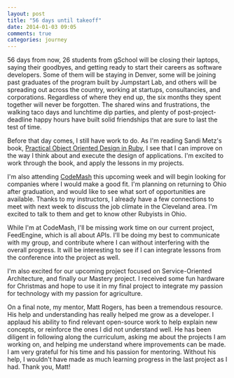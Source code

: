 ```yaml
---
layout: post
title: "56 days until takeoff"
date: 2014-01-03 09:05
comments: true
categories: journey
---
```


56 days from now, 26 students from gSchool will be closing their laptops, saying their goodbyes, and getting ready to start their careers as software developers. <!-- more --> Some of them will be staying in Denver, some will be joining past graduates of the program built by Jumpstart Lab, and others will be spreading out across the country, working at startups, consultancies, and corporations. Regardless of where they end up, the six months they spent together will never be forgotten. The shared wins and frustrations, the walking taco days and lunchtime dip parties, and plenty of post-project-deadline happy hours have built solid friendships that are sure to last the test of time.

Before that day comes, I still have work to do. As I'm reading Sandi Metz's book, [Practical Object Oriented Design in Ruby](http://www.amazon.com/Practical-Object-Oriented-Design-Ruby-Addison-Wesley/dp/0321721330/ref=sr_1_1?ie=UTF8&qid=1388765519&sr=8-1&keywords=practical+object-oriented+design+in+ruby), I see that I can improve on the way I think about and execute the design of applications. I'm excited to work through the book, and apply the lessons in my projects. 

I'm also attending [CodeMash](http://codemash.org) this upcoming week and will begin looking for companies where I would make a good fit. I'm planning on returning to Ohio after graduation, and would like to see what sort of opportunities are available. Thanks to my instructors, I already have a few connections to meet with next week to discuss the job climate in the Cleveland area. I'm excited to talk to them and get to know other Rubyists in Ohio.

While I'm at CodeMash, I'll be missing work time on our current project, FeedEngine, which is all about APIs. I'll be doing my best to communicate with my group, and contribute where I can without interfering with the overall progress. It will be interesting to see if I can integrate lessons from the conference into the project as well. 

I'm also excited for our upcoming project focused on Service-Oriented Architecture, and finally our Mastery project. I received some fun hardware for Christmas and hope to use it in my final project to integrate my passion for technology with my passion for agriculture.

On a final note, my mentor, Matt Rogers, has been a tremendous resource. His help and understanding has really helped me grow as a developer. I applaud his ability to find relevant open-source work to help explain new concepts, or reinforce the ones I did not understand well. He has been diligent in following along the curriculum, asking me about the projects I am working on, and helping me understand where improvements can be made. I am very grateful for his time and his passion for mentoring. Without his help, I wouldn't have made as much learning progress in the last project as I had. Thank you, Matt!



 

